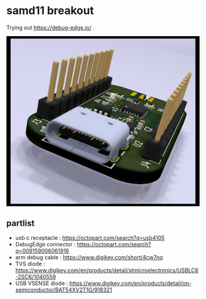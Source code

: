 # samd11 breakout

Trying out https://debug-edge.io/ .

![3d render](samd11-breakout_3d.png)

## partlist

- usb c receptacle : https://octopart.com/search?q=usb4105
- DebugEdge connector : https://octopart.com/search?q=009159006061916
- arm debug cable : https://www.digikey.com/short/4cw7nq
- TVS diode : https://www.digikey.com/en/products/detail/stmicroelectronics/USBLC6-2SC6/1040559
- USB VSENSE diode : https://www.digikey.com/en/products/detail/on-semiconductor/BAT54XV2T1G/918321
